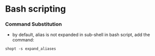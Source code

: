 
# Bash scripting

### Command Substitution
 - by default, alias is not expanded in sub-shell in bash script, add the command:
 ```
 shopt -s expand_aliases
 ```
